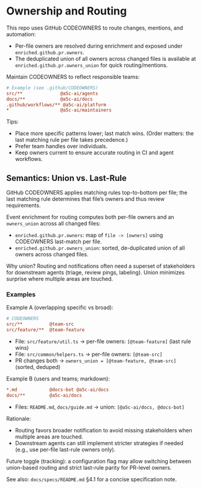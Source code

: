 # Ownership and Routing

This repo uses GitHub CODEOWNERS to route changes, mentions, and automation:

- Per-file owners are resolved during enrichment and exposed under `enriched.github.pr.owners`.
- The deduplicated union of all owners across changed files is available at `enriched.github.pr.owners_union` for quick routing/mentions.

Maintain CODEOWNERS to reflect responsible teams:

```ini
# Example (see .github/CODEOWNERS)
src/**              @a5c-ai/agents
docs/**             @a5c-ai/docs
.github/workflows/** @a5c-ai/platform
*                   @a5c-ai/maintainers
```

Tips:

- Place more specific patterns lower; last match wins. (Order matters: the last matching rule per file takes precedence.)
- Prefer team handles over individuals.
- Keep owners current to ensure accurate routing in CI and agent workflows.

## Semantics: Union vs. Last-Rule

GitHub CODEOWNERS applies matching rules top-to-bottom per file; the last matching rule determines that file’s owners and thus review requirements.

Event enrichment for routing computes both per-file owners and an `owners_union` across all changed files:

- `enriched.github.pr.owners`: map of `file -> [owners]` using CODEOWNERS last-match per file.
- `enriched.github.pr.owners_union`: sorted, de-duplicated union of all owners across changed files.

Why union? Routing and notifications often need a superset of stakeholders for downstream agents (triage, review pings, labeling). Union minimizes surprise where multiple areas are touched.

### Examples

Example A (overlapping specific vs broad):

```ini
# CODEOWNERS
src/**          @team-src
src/feature/**  @team-feature
```

- File: `src/feature/util.ts` → per-file owners: `[@team-feature]` (last rule wins)
- File: `src/common/helpers.ts` → per-file owners: `[@team-src]`
- PR changes both → `owners_union = [@team-feature, @team-src]` (sorted, deduped)

Example B (users and teams; markdown):

```ini
*.md            @docs-bot @a5c-ai/docs
docs/**         @a5c-ai/docs
```

- Files: `README.md`, `docs/guide.md` → union: `[@a5c-ai/docs, @docs-bot]`

Rationale:

- Routing favors broader notification to avoid missing stakeholders when multiple areas are touched.
- Downstream agents can still implement stricter strategies if needed (e.g., use per-file last-rule owners only).

Future toggle (tracking): a configuration flag may allow switching between union-based routing and strict last-rule parity for PR-level owners.

See also: `docs/specs/README.md` §4.1 for a concise specification note.
